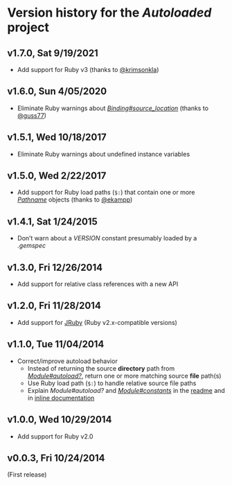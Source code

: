 # Version history for the *Autoloaded* project

## <a name="v1.7.0"></a>v1.7.0, Sat 9/19/2021

* Add support for Ruby v3 (thanks to [@krimsonkla][GitHub-user-krimsonkla])

## <a name="v1.6.0"></a>v1.6.0, Sun 4/05/2020

* Eliminate Ruby warnings about
  [*Binding#source_location*][Ruby-Core-Binding-source_location] (thanks to
  [@guss77][GitHub-user-guss77])

## <a name="v1.5.1"></a>v1.5.1, Wed 10/18/2017

* Eliminate Ruby warnings about undefined instance variables

## <a name="v1.5.0"></a>v1.5.0, Wed 2/22/2017

* Add support for Ruby load paths (`$:`) that contain one or more
  [*Pathname*][Ruby-Stdlib-Pathname] objects (thanks to
  [@ekampp][GitHub-user-ekampp])

## <a name="v1.4.1"></a>v1.4.1, Sat 1/24/2015

* Don’t warn about a *VERSION* constant presumably loaded by a *.gemspec*

## <a name="v1.3.0"></a>v1.3.0, Fri 12/26/2014

* Add support for relative class references with a new API

## <a name="v1.2.0"></a>v1.2.0, Fri 11/28/2014

* Add support for [JRuby][JRuby] (Ruby v2.x-compatible versions)

## <a name="v1.1.0"></a>v1.1.0, Tue 11/04/2014

* Correct/improve autoload behavior
  * Instead of returning the source **directory** path from
    [*Module#autoload?*][Ruby-Core-Module-autoload], return one or more matching
    source **file** path(s)
  * Use Ruby load path (`$:`) to handle relative source file paths
  * Explain *Module#autoload?* and
    [*Module#constants*][Ruby-Core-Module-constants] in the [readme][readme] and
    in [inline documentation][inline-documentation]

## <a name="v1.0.0"></a>v1.0.0, Wed 10/29/2014

* Add support for Ruby v2.0

## <a name="v0.0.3"></a>v0.0.3, Fri 10/24/2014

(First release)

[GitHub-user-krimsonkla]:            https://github.com/krimsonkla                                   "GitHub user @krimsonkla"
[GitHub-user-ekampp]:                https://github.com/ekampp                                       "GitHub user @ekampp"
[GitHub-user-guss77]:                https://github.com/guss77                                       "GitHub user @guss77"
[JRuby]:                             https://www.jruby.org/
[Ruby-Core-Binding-source_location]: https://ruby-doc.org/core/Binding.html#method-i-source_location "‘Binding#source_location’ method in the Ruby Core Library"
[Ruby-Core-Module-autoload]:         https://ruby-doc.org/core/Module.html#method-i-autoload-3F      "‘Module#autoload’ method in the Ruby Core Library"
[Ruby-Core-Module-constants]:        https://ruby-doc.org/core/Module.html#method-i-constants        "‘Module#constants’ method in the Ruby Core Library"
[Ruby-Stdlib-Pathname]:              https://ruby-doc.org/stdlib/libdoc/pathname/rdoc/Pathname.html  "‘Pathname’ class in the Ruby Standard Library"
[readme]:                            https://github.com/njonsson/autoloaded/blob/master/README.md    "Autoloaded readme"
[inline-documentation]:              https://www.rubydoc.info/github/njonsson/autoloaded             "Autoloaded inline documentation"
